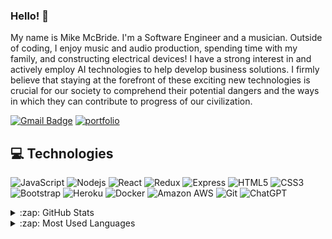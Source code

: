 ### Hello! 👋

My name is Mike McBride. I'm a Software Engineer and a musician. Outside of coding, I enjoy music and audio production, spending time with my family, and constructing electrical devices! I have a strong interest in and actively employ AI technologies to help develop business solutions. I firmly believe that staying at the forefront of these exciting new technologies is crucial for our society to comprehend their potential dangers and the ways in which they can contribute to progress of our civilization.

[![Gmail Badge](https://img.shields.io/badge/-michaelmcbride85@gmail.com-D14836?style=for-the-badge&logo=gmail&logoColor=white&link=mailto:michaelmcbride85@gmail.com)](mailto:michaelmcbride85@gmail.com)
[![portfolio](https://img.shields.io/badge/Personal_Portfolio-231F20?style=for-the-badge&logo=buffer&logoColor=white)](https://mmcbreezy.github.io/portfolio-page/)

## 💻 Technologies

![JavaScript](https://img.shields.io/badge/JavaScript-F7DF1E?style=for-the-badge&logo=javascript&logoColor=black)
![Nodejs](https://img.shields.io/badge/Node.js-43853D?style=for-the-badge&logo=node.js&logoColor=white)
![React](https://img.shields.io/badge/React-20232A?style=for-the-badge&logo=react&logoColor=61DAFB)
![Redux](https://img.shields.io/badge/Redux-593D88?style=for-the-badge&logo=redux&logoColor=white)
![Express](https://img.shields.io/badge/Express.js-000000?style=for-the-badge&logo=express&logoColor=white)
![HTML5](https://img.shields.io/badge/HTML5-E34F26?style=for-the-badge&logo=html5&logoColor=white)
![CSS3](https://img.shields.io/badge/CSS3-1572B6?style=for-the-badge&logo=css3&logoColor=white)
![Bootstrap](	https://img.shields.io/badge/Bootstrap-563D7C?style=for-the-badge&logo=bootstrap&logoColor=white)
![Heroku](https://img.shields.io/badge/Heroku-430098?style=for-the-badge&logo=heroku&logoColor=white)
![Docker](	https://img.shields.io/badge/Docker-2CA5E0?style=for-the-badge&logo=docker&logoColor=white)
![Amazon AWS](https://img.shields.io/badge/Amazon_AWS-232F3E?style=for-the-badge&logo=amazon-aws&logoColor=white)
![Git](https://img.shields.io/badge/Git-F05032?style=for-the-badge&logo=git&logoColor=white)
![ChatGPT](https://img.shields.io/badge/chatGPT-74aa9c?logo=openai&logoColor=white)

<details>
  <summary>:zap: GitHub Stats</summary>

  <img align="left" alt="Veer's GitHub Stats" src="https://github-readme-stats.vercel.app/api?username=MMcBreezy&show_icons=true&hide_border=true" />

</details>

<details>
  <summary>:zap: Most Used Languages</summary>

<img align="left" alt="Veer's GitHub Top Languages" src="https://github-readme-stats.vercel.app/api/top-langs/?username=MMcBreezy" />

</details>
